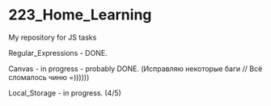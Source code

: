 # 223_Home_Learning
My repository for JS tasks

Regular_Expressions - DONE.

Canvas - in progress - probably DONE. (Исправляю некоторые баги // Всё сломалось чиню =))))))

Local_Storage - in progress. (4/5)
